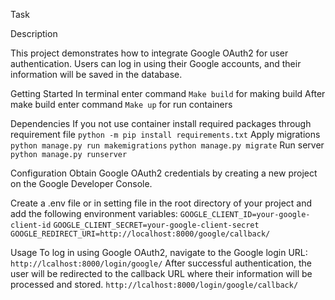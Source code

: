 Task

Description

This project demonstrates how to integrate Google OAuth2 for user authentication. Users can log in using their Google accounts, and their information will be saved in the database.


Getting Started
In terminal enter command `Make build` for making build
After make build enter command `Make up` for run containers

Dependencies
If you not use container install required packages through requirement file
    `python -m pip install requirements.txt`
Apply migrations
    `python manage.py run makemigrations`
    `python manage.py migrate`
Run server 
    `python manage.py runserver`

Configuration
Obtain Google OAuth2 credentials by creating a new project on the Google Developer Console.

Create a .env file or in setting file in the root directory of your project and add the following environment variables:
`GOOGLE_CLIENT_ID=your-google-client-id`
`GOOGLE_CLIENT_SECRET=your-google-client-secret`
`GOOGLE_REDIRECT_URI=http://localhost:8000/google/callback/`

Usage
To log in using Google OAuth2, navigate to the Google login URL:
    `http://lcalhost:8000/login/google/`
After successful authentication, the user will be redirected to the callback URL where their information will be processed and stored.
    `http://lcalhost:8000/login/google/callback/`

